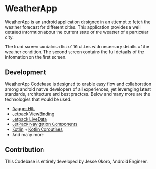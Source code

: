 # WeatherApp

WeatherApp is an android application designed in an attempt to fetch the weather forecast for different cities. This application provides a well detailed informtion about the current state of the weather of a particular city. 

The front screen contains a list of 16 citites with necessary details of the weather condition.
The second screen contains the full detaails of the information on the first screen.



## Development

WeatherApp Codebase is designed to enable easy flow and collaboration among android native developers of all experiences, yet leveraging latest standards, architecture and best practces. Below and many more are the technologies that would be used. 

- [Dagger Hilt](https://dagger.dev/hilt/)
- [Jetpack ViewBinding](https://developer.android.com/topic/libraries/view-binding)
- [Jetpack LiveData](https://developer.android.com/topic/libraries/architecture/livedata)
- [JetPack Navigation Components](https://developer.android.com/guide/navigation/navigation-getting-started)
- [Kotlin](https://kotlinlang.org/) + [Kotlin Coroutines](https://kotlinlang.org/docs/reference/coroutines-overview.html)
- And many more


## Contribution

This Codebase is entirely developed by Jesse Okoro, Android Engineer. 
